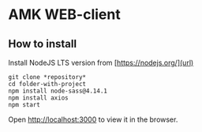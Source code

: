 # AMK WEB-client

## How to install

Install NodeJS LTS version from [https://nodejs.org/](url)

```
git clone *repository*
cd folder-with-project
npm install node-sass@4.14.1
npm install axios
npm start
```

Open [http://localhost:3000](http://localhost:3000) to view it in the browser.

